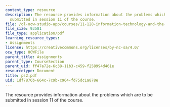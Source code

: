 ```yaml
---
content_type: resource
description: The resource provides information about the problems which are to be
  submitted in session 11 of the course.
file: /ol-ocw-studio-app/courses/11-128-information-technology-and-the-labor-market-spring-2005/1df7876b664c7c9bc964fd75dc1a878e_ps2.pdf
file_size: 93581
file_type: application/pdf
learning_resource_types:
- Assignments
license: https://creativecommons.org/licenses/by-nc-sa/4.0/
ocw_type: OCWFile
parent_title: Assignments
parent_type: CourseSection
parent_uid: ff47a72e-6c38-11b3-c459-f258994d461e
resourcetype: Document
title: ps2.pdf
uid: 1df7876b-664c-7c9b-c964-fd75dc1a878e
---
```

The resource provides information about the problems which are to be submitted in session 11 of the course.